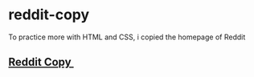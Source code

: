 # reddit-copy
To practice more with HTML and CSS, i copied the homepage of Reddit

## <a href="https://reddit-copy-nine.vercel.app"> Reddit Copy <img src="https://www.svgrepo.com/show/35710/external.svg" width="15px"> </a>
